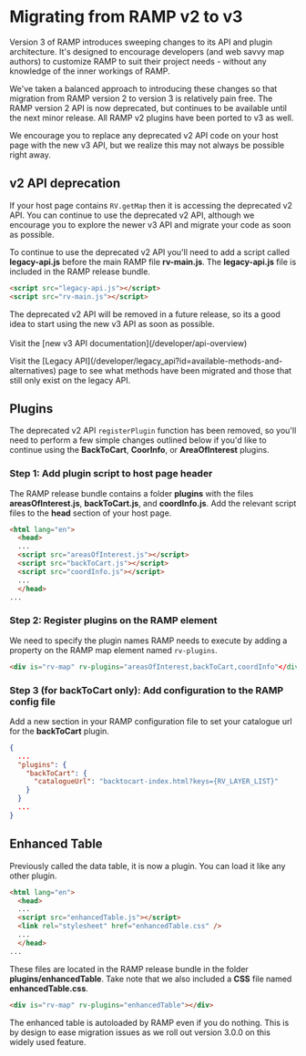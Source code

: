 # Migrating from RAMP v2 to v3

Version 3 of RAMP introduces sweeping changes to its API and plugin architecture. It's designed to encourage developers (and web savvy map authors) to customize RAMP to suit their project needs - without any knowledge of the inner workings of RAMP.

We've taken a balanced approach to introducing these changes so that migration from RAMP version 2 to version 3 is relatively pain free. The RAMP version 2 API is now deprecated, but continues to be available until the next minor release. All RAMP v2 plugins have been ported to v3 as well.

We encourage you to replace any deprecated v2 API code on your host page with the new v3 API, but we realize this may not always be possible right away.

## v2 API deprecation

If your host page contains `RV.getMap` then it is accessing the deprecated v2 API. You can continue to use the deprecated v2 API, although we encourage you to explore the newer v3 API and migrate your code as soon as possible.

To continue to use the deprecated v2 API you'll need to add a script called **legacy-api.js** before the main RAMP file **rv-main.js**. The **legacy-api.js** file is included in the RAMP release bundle.

```html
<script src="legacy-api.js"></script>
<script src="rv-main.js"></script>
```

<p class="warning">
  The deprecated v2 API will be removed in a future release, so its a good idea to start using the new v3 API as soon as possible.
  <br><br>
  Visit the [new v3 API documentation](/developer/api-overview)
</p>

<p class="tip">
  Visit the [Legacy API](/developer/legacy_api?id=available-methods-and-alternatives) page to see what methods have been migrated and those that still only exist on the legacy API.
</p>

## Plugins

The deprecated v2 API `registerPlugin` function has been removed, so you'll need to perform a few simple changes outlined below if you'd like to continue using the **BackToCart**, **CoorInfo**, or **AreaOfInterest** plugins.

### Step 1: Add plugin script to host page header

The RAMP release bundle contains a folder **plugins** with the files **areasOfInterest.js**, **backToCart.js**, and **coordInfo.js**. Add the relevant script files to the **head** section of your host page.

```html
<html lang="en">
  <head>
  ...
  <script src="areasOfInterest.js"></script>
  <script src="backToCart.js"></script>
  <script src="coordInfo.js"></script>
  ...
  </head>
...
```

### Step 2: Register plugins on the RAMP element

We need to specify the plugin names RAMP needs to execute by adding a property on the RAMP map element named `rv-plugins`.

```html
<div is="rv-map" rv-plugins="areasOfInterest,backToCart,coordInfo"</div>
```

### Step 3 (for backToCart only): Add configuration to the RAMP config file

Add a new section in your RAMP configuration file to set your catalogue url for the **backToCart** plugin.

```json
{
  ...
  "plugins": {
    "backToCart": {
      "catalogueUrl": "backtocart-index.html?keys={RV_LAYER_LIST}"
    }
  }
  ...
}
```

## Enhanced Table

Previously called the data table, it is now a plugin. You can load it like any other plugin.

```html
<html lang="en">
  <head>
  ...
  <script src="enhancedTable.js"></script>
  <link rel="stylesheet" href="enhancedTable.css" />
  ...
  </head>
...
```

These files are located in the RAMP release bundle in the folder **plugins/enhancedTable**. Take note that we also included a **CSS** file named **enhancedTable.css**.

```html
<div is="rv-map" rv-plugins="enhancedTable"></div>
```

<p class="tip">
  The enhanced table is autoloaded by RAMP even if you do nothing. This is by design to ease migration issues as we roll out version 3.0.0 on this widely used feature.
</p>
